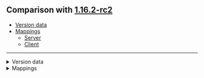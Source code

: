 ## Comparison with [1.16.2-rc2](https://github.com/PixiGeko/Minecraft-generated-data/tree/1.16.2-rc2)

- [Version data](#version-data)
- [Mappings](#mappings)
  - [Server](#server)
  - [Client](#client)

<hr/>
<details><summary>Version data</summary>
<table><tr><th></th><th align="left">1.16.2-rc2</th><th>1.16.2</th></tr><tr><td>World version</td><td><code>2577</code></td><td><code>2578</code></td></tr><tr><td>Protocol version</td><td><code>750</code></td><td><code>751</code></td></tr></table>
</details>
<details><summary>Mappings</summary>
<h2>Server</h2>










































































































































































































































































































































































































































































































































































































































































































































































































































































































































































































































































































































































































































































































































































































































































































































































































































































































































































































































































































































































































































































































































































<h2>Client</h2>
</details>
